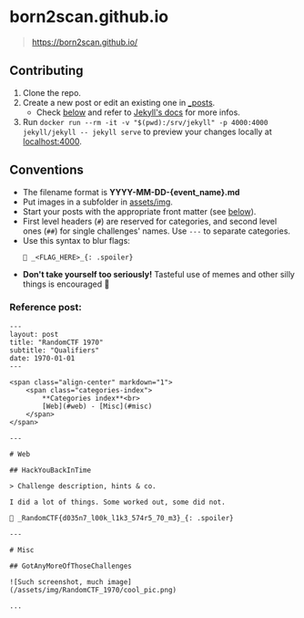 # born2scan.github.io

> https://born2scan.github.io/

## Contributing

1. Clone the repo.
2. Create a new post or edit an existing one in [_posts](_posts).
    + Check [below](#conventions) and refer to [Jekyll's docs](https://jekyllrb.com/docs/posts/) for more infos.
3. Run `docker run --rm -it -v "$(pwd):/srv/jekyll" -p 4000:4000 jekyll/jekyll -- jekyll serve` to preview your changes locally at [localhost:4000](http://localhost:4000).

## Conventions

+ The filename format is **YYYY-MM-DD-{event_name}.md**
+ Put images in a subfolder in [assets/img](assets/img).
+ Start your posts with the appropriate front matter (see [below](#reference-post)).
+ First level headers (`#`) are reserved for categories, and second level ones (`##`) for single challenges' names. Use `---` to separate categories.
+ Use this syntax to blur flags:
    ```
    🏁 _<FLAG_HERE>_{: .spoiler}
    ```
+ **Don't take yourself too seriously!** Tasteful use of memes and other silly things is encouraged 🤪

### Reference post:

```
---
layout: post
title: "RandomCTF 1970"
subtitle: "Qualifiers"
date: 1970-01-01
---

<span class="align-center" markdown="1">
    <span class="categories-index">
        **Categories index**<br>
        [Web](#web) - [Misc](#misc)
    </span>
</span>

---

# Web

## HackYouBackInTime

> Challenge description, hints & co.

I did a lot of things. Some worked out, some did not.

🏁 _RandomCTF{d035n7_l00k_l1k3_574r5_70_m3}_{: .spoiler}

---

# Misc

## GotAnyMoreOfThoseChallenges

![Such screenshot, much image](/assets/img/RandomCTF_1970/cool_pic.png)

...

```
